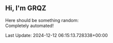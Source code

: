 ## Hi, I'm GRQZ
Here should be something random:  
Completely automated!

Last Update: 2024-12-12 06:15:13.728338+00:00
